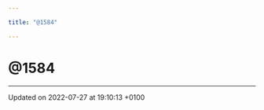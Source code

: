 ```yaml
---

title: "@1584"

---
```


# @1584








-------------------------------

Updated on 2022-07-27 at 19:10:13 +0100